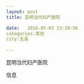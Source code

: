 ```yaml
--- 
layout: post 
title: 昆明当代妇产医院

date:   2016-05-03 13:39:56 
categories:其他  
city:玉溪
  
--- 
```

   
昆明当代妇产医院

信息

